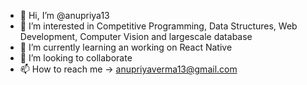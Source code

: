 - 👋 Hi, I’m @anupriya13
- 👀 I’m interested in Competitive Programming, Data Structures, Web Development, Computer Vision and largescale database
- 🌱 I’m currently learning an working on React Native
- 💞️ I’m looking to collaborate 
- 📫 How to reach me -> anupriyaverma13@gmail.com

<!---
anupriya13/anupriya13 is a ✨ special ✨ repository because its `README.md` (this file) appears on your GitHub profile.
You can click the Preview link to take a look at your changes.
--->
